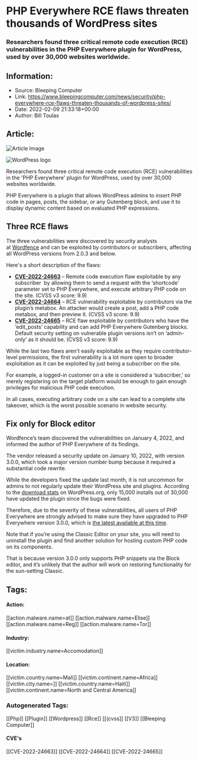 # PHP Everywhere RCE flaws threaten thousands of WordPress sites
### Researchers found three critical remote code execution (RCE) vulnerabilities in the PHP Everywhere plugin for WordPress, used by over 30,000 websites worldwide.

## Information:
+ Source: Bleeping Computer
+ Link: https://www.bleepingcomputer.com/news/security/php-everywhere-rce-flaws-threaten-thousands-of-wordpress-sites/
+ Date: 2022-02-09 21:33:18+00:00
+ Author: Bill Toulas


## Article:
![Article Image](https://www.bleepstatic.com/content/hl-images/2021/02/11/WordPress-headpic.jpg)

![WordPress logo](https://www.bleepstatic.com/content/hl-images/2021/02/11/WordPress-headpic.jpg)


Researchers found three critical remote code execution (RCE) vulnerabilities in the 'PHP Everywhere' plugin for WordPress, used by over 30,000 websites worldwide.


PHP Everywhere is a plugin that allows WordPress admins to insert PHP code in pages, posts, the sidebar, or any Gutenberg block, and use it to display dynamic content based on evaluated PHP expressions.


Three RCE flaws
---------------


The three vulnerabilities were discovered by security analysts at [Wordfence](https://www.wordfence.com/blog/2022/02/critical-vulnerabilities-in-php-everywhere-allow-remote-code-execution/) and can be exploited by contributors or subscribers, affecting all WordPress versions from 2.0.3 and below.


Here's a short description of the flaws:


* [**CVE-2022-24663**](https://cve.mitre.org/cgi-bin/cvename.cgi?name=CVE-2022-24663) – Remote code execution flaw exploitable by any subscriber  by allowing them to send a request with the ‘shortcode’ parameter set to PHP Everywhere, and execute arbitrary PHP code on the site. (CVSS v3 score: 9.9)
* [**CVE-2022-24664**](https://cve.mitre.org/cgi-bin/cvename.cgi?name=CVE-2022-24664) – RCE vulnerability exploitable by contributors via the plugin’s metabox. An attacker would create a post, add a PHP code metabox, and then preview it. (CVSS v3 score: 9.9)
* [**CVE-2022-24665**](https://cve.mitre.org/cgi-bin/cvename.cgi?name=CVE-2022-24665) – RCE flaw exploitable by contributors who have the ‘edit\_posts’ capability and can add PHP Everywhere Gutenberg blocks. Default security setting on vulnerable plugin versions isn’t on ‘admin-only’ as it should be. (CVSS v3 score: 9.9)

While the last two flaws aren't easily exploitable as they require contributor-level permissions, the first vulnerability is a lot more open to broader exploitation as it can be exploited by just being a subscriber on the site.


For example, a logged-in customer on a site is considered a ‘subscriber,’ so merely registering on the target platform would be enough to gain enough privileges for malicious PHP code execution.


In all cases, executing arbitrary code on a site can lead to a complete site takeover, which is the worst possible scenario in website security.


Fix only for Block editor
-------------------------


Wordfence’s team discovered the vulnerabilities on January 4, 2022, and informed the author of PHP Everywhere of its findings.


The vendor released a security update on January 10, 2022, with version 3.0.0, which took a major version number bump because it required a substantial code rewrite.


While the developers fixed the update last month, it is not uncommon for admins to not regularly update their WordPress site and plugins. According to the [download stats](http://api.wordpress.org/stats/plugin/1.0/downloads.php?slug=php-everywhere) on WordPress.org, only 15,000 installs out of 30,000 have updated the plugin since the bugs were fixed.


Therefore, due to the severity of these vulnerabilities, all users of PHP Everywhere are strongly advised to make sure they have upgraded to PHP Everywhere version 3.0.0, which is [the latest available at this time](https://wordpress.org/plugins/php-everywhere/).


Note that if you’re using the Classic Editor on your site, you will need to uninstall the plugin and find another solution for hosting custom PHP code on its components.


That is because version 3.0.0 only supports PHP snippets via the Block editor, and it’s unlikely that the author will work on restoring functionality for the sun-setting Classic.





## Tags:

#### Action:
[[action.malware.name=at]] [[action.malware.name=Elise]] [[action.malware.name=Reg]] [[action.malware.name=Tor]]

#### Industry:
[[victim.industry.name=Accomodation]]

#### Location:
[[victim.country.name=Mali]] [[victim.continent.name=Africa]] [[victim.city.name=]] [[victim.country.name=Haiti]] [[victim.continent.name=North and Central America]]

### Autogenerated Tags:
[[Php]] [[Plugin]] [[Wordpress]] [[Rce]] [[(cvss]] [[V3]] [[Bleeping Computer]]
#### CVE's
[[CVE-2022-24663]] [[CVE-2022-24664]] [[CVE-2022-24665]]

